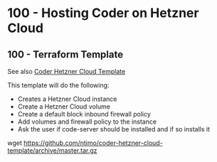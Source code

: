 # 100 - Hosting Coder on Hetzner Cloud


## 100 - Terraform Template

See also [Coder Hetzner Cloud Template](https://github.com/ntimo/coder-hetzner-cloud-template)

This template will do the following:

- Creates a Hetzner Cloud instance
- Create a Hetzner Cloud volume
- Create a default block inbound firewall policy
- Add volumes and firewall policy to the instance
- Ask the user if code-server should be installed and if so installs it

wget https://github.com/ntimo/coder-hetzner-cloud-template/archive/master.tar.gz

